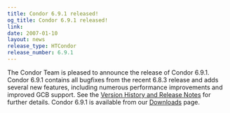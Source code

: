 ```yaml
---
title: Condor 6.9.1 released!
og_title: Condor 6.9.1 released!
link: 
date: 2007-01-10
layout: news
release_type: HTCondor
release_number: 6.9.1
---
```


The Condor Team is pleased to announce the release of Condor 6.9.1. Condor 6.9.1 contains all bugfixes from the recent 6.8.3 release and adds several new features, including numerous performance improvements and improved GCB support.  See the <a href="manual/latest-dev/9_Version_History.html">Version History and Release Notes</a> for further details. Condor 6.9.1 is available from our <a href="downloads/">Downloads</a> page.
